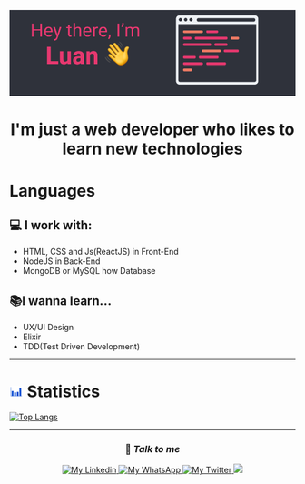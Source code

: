![Hey there, I'm Luan V.](./Images/Perfil_GitHub.png)

<h1 align=center> I'm just a web developer who likes to learn new technologies </h1>

# Languages
## 💻 I work with:
- HTML, CSS and Js(ReactJS) in Front-End
- NodeJS in Back-End
- MongoDB or MySQL how Database

## 📚I wanna learn...
- UX/UI Design
- Elixir
- TDD(Test Driven Development)
---

<h1> <img src='./Images/Statistics.gif' width="24"> Statistics </h1>

[![Top Langs](https://github-readme-stats.vercel.app/api/top-langs/?username=LuanCKRG&show_icons=true&theme=dracula&layout=compact)](https://github.com/anuraghazra/github-readme-stats)

---

<h3 align=center>💬 <i>Talk to me</i> </h1>

<div align='center' >
<a href='https://www.linkedin.com/in/luanckrg/'>
    <img src='https://img.shields.io/badge/-Linkedin-0e76a8?style=flat-square&logo=Linkedin&logoColor=white&link=https://www.linkedin.com/in/gabedev/' alt='My Linkedin' />
</a>

<a href='https://cutt.ly/rkbtRAz'>
    <img src='https://img.shields.io/badge/-WhatsApp-25d366?style=flat-square&labelColor=25d366&logo=whatsapp&logoColor=white&link=API-DO-SEU-WHATSAPP' alt='My WhatsApp' />
</a>

<a href='https://twitter.com/LuanCKRG'>
    <img src='https://img.shields.io/badge/twitter-blue?&style=flat-square&logo=twitter&logoColor=white' alt='My Twitter' />
</a>
<a href='mailto:crackersage@gmail.com/'>
    <img src='https://img.shields.io/badge/%20%20-crackersage@gmail.com-c14438?style=flat-square&logo=Gmail&logoColor=white&link=mailto:crackersage@gmail.com'>
</a>
</div>
